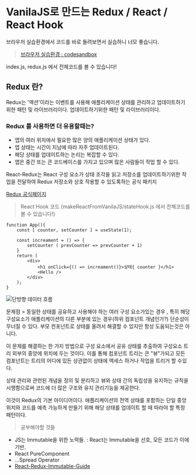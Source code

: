 # VanilaJS로 만드는 Redux / React / React Hook
브라우저 실습환경에서 코드를 바로 돌려보면서 실습하니 너모 좋습니다.
 > [브라우저 실습환경 : codesandbox](https://codesandbox.io/index2)

index.js, redux.js 에서 전체코드를 볼 수 있습니다!

## Redux 란?
  Redux는 '액션'이라는 이벤트를 사용해 애플리케이션 상태를 관리하고 업데이트하기 위한 패턴 및 라이브러리이다.
 업데이트하기위한 패턴 및 라이브러리이다. 

### Redux 를 사용하면 더 유용할때는?
  - 앱의 여러 위치에서 필요한 많은 양의 애플리케이션 상태가 있다.
  - 앱 상태는 시간이 지남에 따라 자주 업데이트된다.
  - 해당 상태를 업데이트하는 논리는 복잡할 수 있다.
  - 앱은 중간 또는 큰 코드베이스를 가지고 있으며 많은 사람들이 작업 할 수 있다.

React-Redux는 React 구성 요소가 상태 조각을 읽고 저장소를 업데이트하기위한 작업을
전달하여 Redux 저장소와 상호 작용할 수 있도록하는 공식 패키지

[Redux 공식페이지](https://redux.js.org/tutorials/essentials/part-1-overview-concepts)

> React Hook 코드 (makeReactFromVanilaJS/stateHook.js 에서 전체코드를 볼 수 있습니다!)
```
function App(){
    const [ counter, setCounter ] = useState(1);

    const increament = () => {
        setCounter ( prevCounter => prevCounter + 1)
    }
    return (
        <div>
            <h1 onClick={() => increament()}>상태{ counter }</h1>
            <Hello />
        </div>
    );
}
```

![단방향 데이터 흐름](https://redux.js.org/img/tutorials/essentials/one-way-data-flow.png)

문제점 > 동일한 상태를 공유하고 사용해야 하는 여러 구성 요소가있는 경우
, 특히 해당 구성요소가 애플리케이션의 다른 부분에 있는 경우(하위 컴포넌트 개념인가?)
단순성이 무너질 수 있다. 부모 컨포넌트로 상태를 올려서 해결할 수 있지만 항상 도움되는것은 아니다.

이 문제를 해결하는 한 가지 방법으로 구성 요소에서 공유 상태를 추출하여
구성요소 트리 외부의 중앙에 위치에 두는 것이다. 이를 통해 컴포넌트 트리는
큰 "뷰"가되고 모든 컴포넌트는 트리의 어디에 있든 상관없이 상태에 액세스 하거나
작업을 트리거 할 수있다.

상태 관리와 관련된 개념을 정의 및 분리하고 뷰와 상태 간의 독립성을 유지하는 규칙을 시행함으로써
코드에 더 많은 구조와 유지 관리기능을 제공한다.

이것이 Redux의 기본 아이디어이다. 애플리케이션의 전역 상태를 포함하는 단일 중앙 위치와
코드를 예측 가능하게 만들기 위해 해당 상태를 업데이트 할 때 따라야 할 특정 패턴이다.

> 공부해야할 것들
- JS는 Immutable을 위한 노력들. : React는 Immutable을 선호, 모든 코드가 이에 기반.
- React PureComponent
- ...Spread Operator
- [React-Redux-Immutable-Guide](https://daveceddia.com/react-redux-immutability-guide/)

